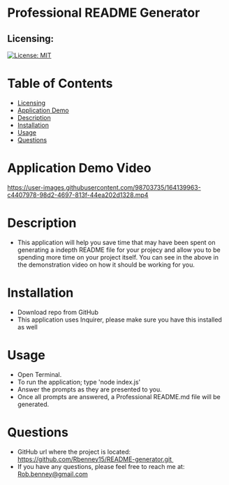 # Professional README Generator

## Licensing:
[![License: MIT](https://img.shields.io/badge/License-MIT-yellow.svg)](https://opensource.org/licenses/MIT)

# Table of Contents
* [Licensing](#licensing)
* [Application Demo](#application-demo-video)
* [Description](#description)
* [Installation](#installation)
* [Usage](#usage)
* [Questions](#questions)

# Application Demo Video
https://user-images.githubusercontent.com/98703735/164139963-c4407978-98d2-4697-813f-44ea202d1328.mp4



# Description
* This application will help you save time that may have been spent on generating a indepth README file for your projecy and allow you to be spending more time on your project itself. You can see in the above in the demonstration video on how it should be working for you.

# Installation
* Download repo from GitHub
* This application uses Inquirer, please make sure you have this installed as well

# Usage
* Open Terminal.
* To run the application; type 'node index.js'
* Answer the prompts as they are presented to you.
* Once all prompts are answered, a Professional README.md file will be generated.

# Questions
* GitHub url where the project is located: https://github.com/Rbenney15/README-generator.git 
* If you have any questions, please feel free to reach me at: Rob.benney@gmail.com
